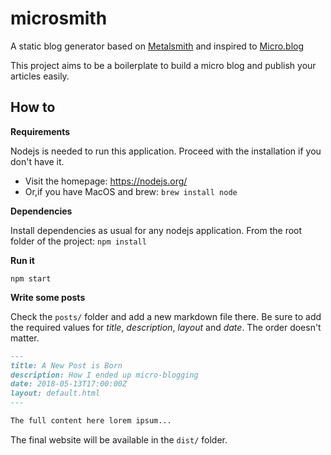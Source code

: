# microsmith

A static blog generator based on [Metalsmith](http://www.metalsmith.io/) and inspired to [Micro.blog](https://micro.blog)

This project aims to be a boilerplate to build a micro blog and publish your articles easily.

## How to

**Requirements**

Nodejs is needed to run this application.
Proceed with the installation if you don't have it.

 - Visit the homepage: https://nodejs.org/
 - Or,if you have MacOS and brew: `brew install node`

**Dependencies**

Install dependencies as usual for any nodejs application.
From the root folder of the project: `npm install`

**Run it**

`npm start`

**Write some posts**

Check the `posts/` folder and add a new markdown file there.
Be sure to add the required values for _title_, _description_, _layout_ and _date_. The order doesn't matter.

```md
---
title: A New Post is Born
description: How I ended up micro-blogging
date: 2018-05-13T17:00:00Z
layout: default.html
---

The full content here lorem ipsum...

```

The final website will be available in the `dist/` folder.
